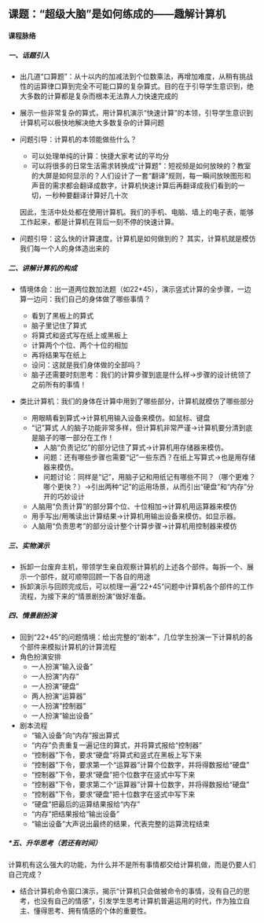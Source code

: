 ## 课题：“超级大脑”是如何练成的——趣解计算机

#### 课程脉络

##### 一、话题引入
* 出几道“口算题”：从十以内的加减法到个位数乘法，再增加难度，从稍有挑战性的运算律口算到完全不可能口算的复杂算式。目的在于引导学生意识到，绝大多数的计算都是复杂而根本无法靠人力快速完成的
* 展示一些非常复杂的算式，用计算机演示“快速计算”的本领，引导学生意识到计算机可以极快地解决绝大多数复杂的计算问题
* 问题引导：计算机的本领能做些什么？
  * 可以处理单纯的计算：快捷大家考试的平均分
  * 可以将很多的日常生活需求转换成“计算题”：短视频是如何放映的？教室的大屏是如何显示的？人们设计了一套“翻译”规则，每一瞬间放映图形和声音的需求都会翻译成数字，计算机快速计算后再翻译成我们看到的一切，一秒种要翻译计算好几十次
  
  因此，生活中处处都在使用计算机。我们的手机、电脑、墙上的电子表，能够工作起来，都是计算机在背后一刻不停的快速计算。
* 问题引导：这么快的计算速度，计算机是如何做到的？
其实，计算机就是模仿我们每一个人的身体造出来的

##### 二、讲解计算机的构成
* 情境体会：出一道两位数加法题（如22+45），演示竖式计算的全步骤，一边算一边问：我们自己的身体做了哪些事情？
  * 看到了黑板上的算式
  * 脑子里记住了算式
  * 将算式和竖式写在纸上或黑板上
  * 计算两个个位、两个十位的相加
  * 再将结果写在纸上
  * 设问：这就是我们身体做的全部吗？
  * 脑子还需要时刻思考：我们的计算步骤到底是什么样$\rightarrow$步骤的设计统领了之前所有的事情！

* 类比计算机：我们的身体在计算中用到了哪些部分，计算机就模仿了哪些部分
  * 用眼睛看到算式$\rightarrow$计算机用输入设备来模仿。如鼠标、键盘
  * “记”算式
  人的脑子功能非常多样，但计算机非常严谨$\rightarrow$计算机要分清到底是脑子的哪一部分在工作！
    * 人脑“负责记忆”的部分记住了算式$\rightarrow$计算机用存储器来模仿。
    * 问题：还有哪些步骤也需要“记”一些东西？在纸上写算式$\rightarrow$也是用存储器来模仿。
    * 问题讨论：同样是“记”，用脑子记和用纸记有哪些不同？（哪个更难？哪个更快？）$\rightarrow$引出两种“记”的运用场景，从而引出“硬盘”和“内存”分开的巧妙设计
  * 人脑用“负责计算”的部分算个位、十位相加$\rightarrow$计算机用运算器来模仿
  * 用手写出/用嘴读出计算结果$\rightarrow$计算机用输出设备来模仿。如显示器。
  * 人脑用“负责思考”的部分设计整个计算步骤$\rightarrow$计算机用控制器来模仿

##### 三、实物演示
* 拆卸一台废弃主机，带领学生亲自观察计算机的上述各个部件。每拆一个、展示一个部件，就可顺带回顾一下各自的用途
* 拆卸演示与回顾完成后，可以梳理一遍“22+45”问题中计算机各个部件的工作流程，为接下来的“情景剧扮演”做好准备。

##### 四、情景剧扮演
* 回到“22+45”的问题情境：给出完整的“剧本”，几位学生扮演一下计算机的各个部件来模拟计算机的计算流程
* 角色扮演安排
  * 一人扮演“输入设备”
  * 一人扮演“内存”
  * 一人扮演“硬盘”
  * 两人扮演“运算器”
  * 一人扮演“控制器”
  * 一人扮演“输出设备”
* 剧本流程
  * “输入设备”向“内存”报出算式
  * “内存”负责重复一遍记住的算式，并将算式报给“控制器”
  * “控制器”下令，要求“硬盘”将算式和竖式在黑板上写下来
  * “控制器”下令，要求第一个“运算器”计算个位数字，并将得数报给“硬盘”
  * “控制器”下令，要求“硬盘”把个位数字在竖式中写下来
  * “控制器”下令，要求第二个“运算器”计算十位数字，并将得数报给“硬盘”
  * “控制器”下令，要求“硬盘”把十位数字在竖式中写下来
  * “硬盘”把最后的运算结果报给“内存”
  * “内存”把结果报给“输出设备”
  * “输出设备”大声说出最终的结果，代表完整的运算流程结束

##### *五、升华思考（若还有时间）
计算机有这么强大的功能，为什么并不是所有事情都交给计算机做，而是仍要人们自己完成？
* 结合计算机命令窗口演示，揭示“计算机只会做被命令的事情，没有自己的思考，也没有自己的情感”，引发学生思考计算机普遍运用的时代，作为独立自主、懂得思考、拥有情感的个体的重要性。